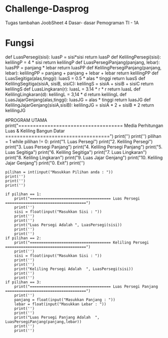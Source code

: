 # Challenge-Dasprog
Tugas tambahan JoobSheet 4 Dasar- dasar Pemograman TI - 1A
# Fungsi
def LuasPersegi(sisi):
    luasP = sisi*sisi
    return luasP
def KelilingPersegi(sisi):
    kelilingP  = 4 * sisi
    return kelilingP
def LuasPersegiPanjang(panjang, lebar):
    luasPP = panjang * lebar
    return luasPP
def KelilingPersegiPanjang(panjang, lebar):
    kelilingPP = panjang + panjang + lebar + lebar
    return kelilingPP
def LuasSegitiga(alas,tinggi):
    luasS = 0.5 * alas * tinggi
    return luasS
def KelilingSegitiga(sisiA, sisiB, sisiC):
    kelilingS = sisiA + sisiB + sisiC
    return kelilingS
def LuasLingkaran(r):
    luasL = 3.14 * r * r
    return luasL
def KelilingLingkaran(d):
    kelilingL = 3,14 * d
    return kelilingL 
def LuasJajarGenjang(alas,tinggi):
    luasJG = alas * tinggi
    return luasJG
def KelilingJajarGenjang(sisiA,sisiB):
    kelilingJG = sisiA * 2 + sisiB * 2
    return kelilingJG

#PROGRAM UTAMA
print("==================================== Media Perhitungan Luas & Keliling Bangun Datar ====================================")
print('')
print('')
pilihan = 1
while pilihan != 0:
    print("1. Luas Persegi")
    print("2. Keliling Persegi")
    print("3. Luas Persegi Panjang")
    print("4. Keliling Persegi Panjang")
    print("5. Luas Segitiga")
    print("6. Keliling Segitiga")
    print("7. Luas Lingkaran")
    print("8. Keliling Lingkaran")
    print("9. Luas Jajar Genjang")
    print("10. Keliling Jajar Genjang")
    print("0. Exit")
    print('')

    pilihan = int(input("Masukkan Pilihan anda : "))
    print('')
    print('')
    print('')

    if pilihan == 1:
        print("==================================== Luas Persegi ====================================")
        print('')
        sisi = float(input("Masukkan Sisi : "))
        print('')
        print('')
        print("Luas Persegi Adalah ", LuasPersegi(sisi))
        print('')
        print('')
    if pilihan == 2:
        print("==================================== Keliling Persegi ====================================")
        print('')
        sisi = float(input("Masukkan Sisi : "))
        print('')
        print('')
        print("Keliling Persegi Adalah  ", LuasPersegi(sisi))
        print('')
        print('')
    if pilihan == 3:
        print("==================================== Luas Persegi Panjang ====================================")
        print('')
        panjang = float(input("Masukkan Panjang : "))
        lebar = float(input("Masukkan Lebar : "))
        print('')
        print('')
        print("Luas Persegi Panjang Adalah  ", LuasPersegiPanjang(panjang,lebar))
        print('')
        print('')

